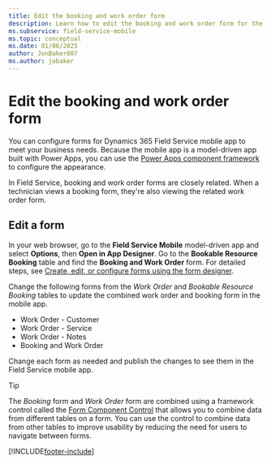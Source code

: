 ```yaml
---
title: Edit the booking and work order form
description: Learn how to edit the booking and work order form for the Dynamics 365 Field Service mobile app.
ms.subservice: field-service-mobile
ms.topic: conceptual
ms.date: 01/06/2025
author: JonBaker007
ms.author: jobaker
---
```


<!-- Note: the style guide says not to use an acronym for Power Apps component framework. After first use, it's OK to say "framework". -->

# Edit the booking and work order form

You can configure forms for Dynamics 365 Field Service mobile app to meet your business needs. Because the mobile app is a model-driven app built with Power Apps, you can use the [Power Apps component framework](/power-apps/developer/component-framework/overview) to configure the appearance.

In Field Service, booking and work order forms are closely related. When a technician views a booking form, they're also viewing the related work order form.

## Edit a form

In your web browser, go to the **Field Service Mobile** model-driven app and select **Options**, then **Open in App Designer**. Go to the **Bookable Resource Booking** table and find the **Booking and Work Order** form. For detailed steps, see [Create, edit, or configure forms using the form designer](/powerapps/maker/model-driven-apps/create-and-edit-forms).

Change the following forms from the *Work Order* and *Bookable Resource Booking* tables to update the combined work order and booking form in the mobile app.

- Work Order - Customer
- Work Order - Service
- Work Order - Notes
- Booking and Work Order

Change each form as needed and publish the changes to see them in the Field Service mobile app.

> [!TIP]
> The *Booking* form and *Work Order* form are combined using a framework control called the [Form Component Control](/powerapps/maker/model-driven-apps/form-component-control) that allows you to combine data from different tables on a form. You can use the control to combine data from other tables to improve usability by reducing the need for users to navigate between forms.

[!INCLUDE[footer-include](../../includes/footer-banner.md)]
